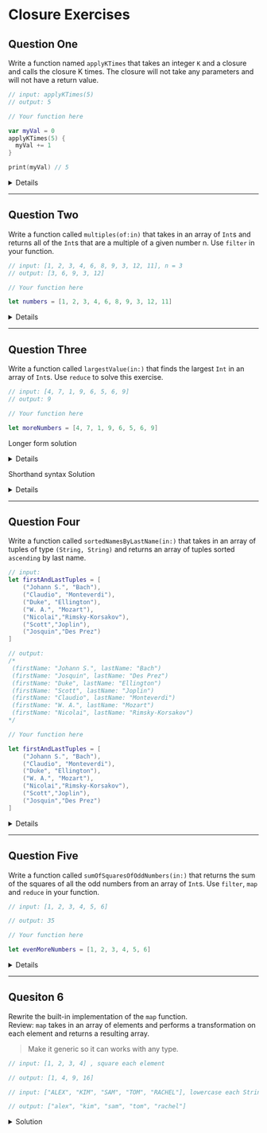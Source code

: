 # Closure Exercises 

## Question One
Write a function named `applyKTimes` that takes an integer `K` and a closure and calls the closure K times. The closure will not take any parameters and will not have a return value.

```swift 
// input: applyKTimes(5)
// output: 5
```

```swift 
// Your function here

var myVal = 0
applyKTimes(5) {
  myVal += 1
}

print(myVal) // 5
```

<details> 
  <summay>Solution</summary> 
  
```swift 
func applyKTimes(_ k: Int, closure: () -> ()) {
  for _ in 0..<k {
    closure()
  }
}

var myVal = 0
applyKTimes(5) {
  myVal += 1
}

print(myVal) // 5
```
</details> 

***

## Question Two
Write a function called `multiples(of:in)` that takes in an array of `Int`s and returns all of the `Int`s that are a multiple of a given number n.  Use `filter` in your function.

```swift 
// input: [1, 2, 3, 4, 6, 8, 9, 3, 12, 11], n = 3
// output: [3, 6, 9, 3, 12]
```

```swift 
// Your function here

let numbers = [1, 2, 3, 4, 6, 8, 9, 3, 12, 11]
```
<details> 
  <summay>Solution</summary> 
  
```swift 
func multiples(of num: Int, in numbers: [Int]) -> [Int] {
  numbers.filter { $0 % 3 == 0 }
}

let numbers = [1, 2, 3, 4, 6, 8, 9, 3, 12, 11]

print(multiples(of: 3, in: numbers)) // [3, 6, 9, 3, 12]
```
</details> 

***

## Question Three

Write a function called `largestValue(in:)` that finds the largest `Int` in an array of `Int`s. Use `reduce` to solve this exercise.

```swift 
// input: [4, 7, 1, 9, 6, 5, 6, 9]
// output: 9
```

```swift 
// Your function here

let moreNumbers = [4, 7, 1, 9, 6, 5, 6, 9]
```

Longer form solution 

<details> 
  <summay>Solution</summary> 
  
```swift 
func largestValue(in numbers: [Int]) -> Int {
  guard !numbers.isEmpty else { return -1 }
  let result = numbers.reduce(Int.min) { (previousResult, currentValue) -> Int in
    if previousResult > currentValue {
      return previousResult
    }
    return currentValue
  }
  return result
}

let moreNumbers = [4, 7, 1, 9, 6, 5, 6, 9]

print(largestValue(in: moreNumbers)) // 9
```
</details> 

Shorthand syntax Solution

<details> 
  <summay>Solution</summary> 
  
```swift 
func largestValue(in numbers: [Int]) -> Int {
  return arr.reduce(0) { return $0 > $1 ? $0 : $1 }  
}

let moreNumbers = [4, 7, 1, 9, 6, 5, 6, 9]

print(largestValue(in: moreNumbers)) // 9
```
</details> 

***

## Question Four

Write a function called `sortedNamesByLastName(in:)` that takes in an array of tuples of type `(String, String)` and returns an array of tuples sorted `ascending` by last name.

```swift 
// input: 
let firstAndLastTuples = [
    ("Johann S.", "Bach"),
    ("Claudio", "Monteverdi"),
    ("Duke", "Ellington"),
    ("W. A.", "Mozart"),
    ("Nicolai","Rimsky-Korsakov"),
    ("Scott","Joplin"),
    ("Josquin","Des Prez")
]

// output: 
/*
 (firstName: "Johann S.", lastName: "Bach")
 (firstName: "Josquin", lastName: "Des Prez")
 (firstName: "Duke", lastName: "Ellington")
 (firstName: "Scott", lastName: "Joplin")
 (firstName: "Claudio", lastName: "Monteverdi")
 (firstName: "W. A.", lastName: "Mozart")
 (firstName: "Nicolai", lastName: "Rimsky-Korsakov")
*/

```

```swift 
// Your function here

let firstAndLastTuples = [
    ("Johann S.", "Bach"),
    ("Claudio", "Monteverdi"),
    ("Duke", "Ellington"),
    ("W. A.", "Mozart"),
    ("Nicolai","Rimsky-Korsakov"),
    ("Scott","Joplin"),
    ("Josquin","Des Prez")
]
```

<details> 
  <summay>Solution</summary> 
  
```swift 
func sortedNamesByLastName(in names: [(firstName: String, lastName: String)]) -> [(firstName: String, lastName: String)] {
  let sortedNames = names.sorted { (name1, name2) -> Bool in
    return name1.lastName < name2.lastName
  }
  return sortedNames
}

let firstAndLastTuples = [
    ("Johann S.", "Bach"),
    ("Claudio", "Monteverdi"),
    ("Duke", "Ellington"),
    ("W. A.", "Mozart"),
    ("Nicolai","Rimsky-Korsakov"),
    ("Scott","Joplin"),
    ("Josquin","Des Prez")
]

let sortedNames = sortedNamesByLastName(in: firstAndLastTuples)
sortedNames.forEach { print($0) }

/*
 (firstName: "Johann S.", lastName: "Bach")
 (firstName: "Josquin", lastName: "Des Prez")
 (firstName: "Duke", lastName: "Ellington")
 (firstName: "Scott", lastName: "Joplin")
 (firstName: "Claudio", lastName: "Monteverdi")
 (firstName: "W. A.", lastName: "Mozart")
 (firstName: "Nicolai", lastName: "Rimsky-Korsakov")
*/
```

</details> 

***

## Question Five

Write a function called `sumOfSquaresOfOddNumbers(in:)` that returns the sum of the squares of all the odd numbers from an array of `Int`s.  Use `filter`, `map` and `reduce` in your function.

```swift 
// input: [1, 2, 3, 4, 5, 6]

// output: 35
```

```swift 
// Your function here

let evenMoreNumbers = [1, 2, 3, 4, 5, 6]
```

<details> 
  <summay>Solution</summary> 
  
```swift 
func sumOfSquaresOfOddNumbers(in numnbers: [Int]) -> Int {
  numnbers.map { $0 * $0 }
    .filter { $0 % 2 == 1 }
    .reduce(0, +)
}

let evenMoreNumbers = [1, 2, 3, 4, 5, 6]

let sum = sumOfSquaresOfOddNumbers(in: evenMoreNumbers)

print(sum) // 35
```
</details> 

***

## Quesiton 6 

Rewrite the built-in implementation of the `map` function.  
Review: `map` takes in an array of elements and performs a transformation on each element and returns a resulting array.

>Make it generic so it can works with any type. 

```swift 
// input: [1, 2, 3, 4] , square each element

// output: [1, 4, 9, 16]
```

```swift 
// input: ["ALEX", "KIM", "SAM", "TOM", "RACHEL"], lowercase each String

// output: ["alex", "kim", "sam", "tom", "rachel"]
```

<details> 
  <summary>Solution</summary> 

```swift 
func customMap<T>(_ elements: [T], closure: (T) -> T) -> [T] {
  var transforemdArray = [T]()
  for element in elements {
    transforemdArray.append(closure(element))
  }
  return transforemdArray
}

let tranformation = customMap([1, 2, 3, 4]) { (value) -> Int in
  return value * value
}

print(tranformation) // [1, 4, 9, 16]

let shorthandSyntaxTransformation = customMap([1, 2, 3, 4]) { $0 * $0 }
print(shorthandSyntaxTransformation) // [1, 4, 9, 16]
```

</details> 
